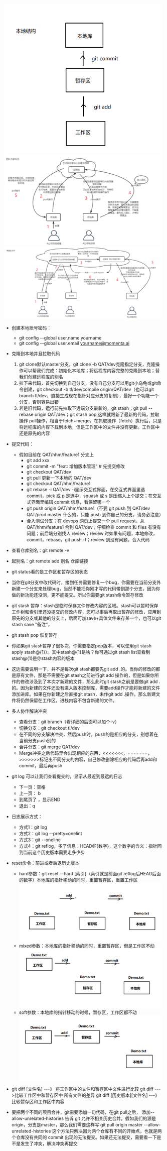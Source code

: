 ![](./Git/1.png) ![](./Git/2.png) ![](./Git/3.png)

* 创建本地账号密码：
  * git config --global user.name yourname
  * git config --global user.email [yourname@momenta.ai](mailto:yourname@momenta.ai)

* 克隆到本地并且拉取代码
  1. git clone默认master分支，git clone -b QAT/dev克隆指定分支，克隆操作可以帮我们完成：初始化本地库；将远程库内容完整的克隆到本地；替我们创建远程库的别名
  2. 拉下来代码，首先切换到自己分支，没有自己分支可以用git小乌龟或git命令创建，git checkout -b tl/dev/compile origin/QAT/dev（也可以git branch tl/dev，直接生成现在指针对应分支的复制），最好一个功能一个分支，否则容易出错
  3. 若是旧代码，运行前先拉取下远端分支最新的，git stash；git pull --rebase origin QAT/dev；git stash pop,这样就跟新了最新的代码，拉取操作 pull操作，相当于fetch+merge。在抓取操作（fetch）执行后，只是将远程库的内容下载到本地，但是工作区中的文件并没有更新。工作区中还是原先的内容 

* 提交代码：
  * 假如目前在 QAT/hhm/feature1 分支上
    * git add xxx
    * git commit -m "feat: 增加版本管理"  # 先提交修改
    * git checkout QAT/dev
    * git pull  更新一下本地的 QAT/dev
    * git checkout QAT/hhm/feature1
    * git rebase -i QAT/dev         -i显示交互式界面，在交互式界面里选 commit，pick 或 p 是选中，squash 或 s 是压缩入上个提交；在交互式界面里编辑 commit 信息，看保留哪一个
    * git push origin QAT/hhm/feature1（不要 git push 到 QAT/dev  QAT/prod master 什么的，只能 push 到你自己的分支，请务必注意）
    * 合入测试分支；在 devops 网页上提交一个 pull request，从 QAT/hhm/feature1 合到 QAT/dev；仔细检查 commit 和 files 有没有问题；前后端分别找人 review；review 时如果有问题，本地修改，commit，rebase，git push -f；review 到没有问题，合入代码

* 查看仓库别名：git remote -v
* 起别名：git remote add 别名 仓库链接

* git status看的是工作区和暂存区的状态

* 当你在git分支中改代码时，接到任务需要修复一个bug，你需要在当前分支外新建一个分支来处理bug，当然不能把你刚才写的代码带到那个分支，因为你做的新功能还没测，更不能提交。所以你需要git stash命令暂存修改

* git stash 暂存：stash是临时保存文件修改内容的区域。stash可以暂时保存工作树和索引里还没提交的修改内容，您可以事后再取出暂存的修改，应用到原先的分支或其他的分支上，后面可加save+具体文件来存某一个，也可以git stash save "备注"，

* git stash pop 恢复暂存

* 你如果git stash暂存了很多次，你需要指定pop版本，可以使用git stash apply stash@{1}）。其中stash@{1}是啥？你可通过git stash list查看到stash@{1}是你stash内容的版本

* 这边需要说明一下，并不是每次git stash都要先git add .的。当你的修改的都是原有文件，那是不需要在git stash之前进行git add 操作的，但是如果你所作的修改涉及到了本次才新建的文件，那么此时git stash之前是要做git add .的。因为新建的文件还没有进入版本控制库，需要add操作才能将新建的文件添加进库。如果在你新建之后直接git stash，未作git add .操作。那么新建文件将仍然保留在工作区，进栈内容不包含新建的文件。

* 多人协作解决冲突
  * 查看分支：git branch（看详细的后面可以加个-v）
  * 切换分支：git checkout tl/dev
  * 在不同的分支解决冲突，然后push时，push的是相应的分支，别想着在当前分支push别的
  * 合并分支：git merge QAT/dev
  * Merge冲突之后代码里会出现相应的东西，<<<<<<<，=======，>>>>>>>标记出不同分支的内容，自己修改删除相应的代码后再add和commit，最后再push

* git log 可以让我们查看提交的，显示从最近到最远的日志
  * 下一页：空格
  * 上一页： b
  * 到尾页了 ，显示END
  * 退出：q

* 日志展示方式：
  * 方式1：git log 
  * 方式2：git log --pretty=onelint
  * 方式3：git --oneline
  * 方式4：git reflog，多了信息：HEAD@{数字}，这个数字的含义：指针回到当前这个历史版本需要走多少步

* reset命令：前进或者后退历史版本
  * hard参数：git reset --hard [索引]（索引就是前面git reflog后HEAD后面的数字）本地库的指针移动的同时，重置暂存区，重置工作区![](./Git/4.png)
  * mixed参数：本地库的指针移动的同时，重置暂存区，但是工作区不动![](./Git/5.png)
  * soft参数：本地库的指针移动的时候，暂存区，工作区都不动![](./Git/6.png)

* git diff [文件名]   ---》   将工作区中的文件和暂存区中文件进行比较
  git diff --->比较工作区中和暂存区中 所有文件的差异
  git diff [历史版本][文件名]   ---》比较暂存区和工作区中内容

* 要把两个不同的项目合并，git需要添加一句代码，在git pull之后， 添加--allow-unrelated-histories  告诉 git 允许不相关历史合并。假如我们的源是origin，分支是master，那么我们需要这样写 git pull origin master --allow-unrelated-histories  这个方法只解决因为两个仓库有不同的开始点，也就是两个仓库没有共同的 commit 出现的无法提交。如果还无法提交，需要看一下是不是发生了冲突，解决冲突再提交